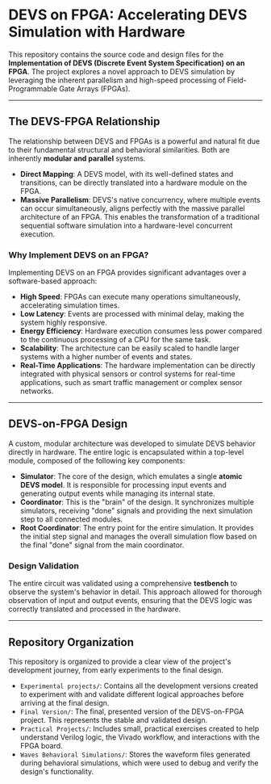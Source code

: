# DEVS on FPGA: Accelerating DEVS Simulation with Hardware

This repository contains the source code and design files for the **Implementation of DEVS (Discrete Event System Specification) on an FPGA**. The project explores a novel approach to DEVS simulation by leveraging the inherent parallelism and high-speed processing of Field-Programmable Gate Arrays (FPGAs).

---

## The DEVS-FPGA Relationship

The relationship between DEVS and FPGAs is a powerful and natural fit due to their fundamental structural and behavioral similarities. Both are inherently **modular and parallel** systems.

* **Direct Mapping**: A DEVS model, with its well-defined states and transitions, can be directly translated into a hardware module on the FPGA.
* **Massive Parallelism**: DEVS's native concurrency, where multiple events can occur simultaneously, aligns perfectly with the massive parallel architecture of an FPGA. This enables the transformation of a traditional sequential software simulation into a hardware-level concurrent execution.

### Why Implement DEVS on an FPGA?

Implementing DEVS on an FPGA provides significant advantages over a software-based approach:

* **High Speed**: FPGAs can execute many operations simultaneously, accelerating simulation times.
* **Low Latency**: Events are processed with minimal delay, making the system highly responsive.
* **Energy Efficiency**: Hardware execution consumes less power compared to the continuous processing of a CPU for the same task.
* **Scalability**: The architecture can be easily scaled to handle larger systems with a higher number of events and states.
* **Real-Time Applications**: The hardware implementation can be directly integrated with physical sensors or control systems for real-time applications, such as smart traffic management or complex sensor networks.

---

## DEVS-on-FPGA Design

A custom, modular architecture was developed to simulate DEVS behavior directly in hardware. The entire logic is encapsulated within a top-level module, composed of the following key components:

* **Simulator**: The core of the design, which emulates a single **atomic DEVS model**. It is responsible for processing input events and generating output events while managing its internal state.
* **Coordinator**: This is the "brain" of the design. It synchronizes multiple simulators, receiving "done" signals and providing the next simulation step to all connected modules.
* **Root Coordinator**: The entry point for the entire simulation. It provides the initial step signal and manages the overall simulation flow based on the final "done" signal from the main coordinator.

### Design Validation

The entire circuit was validated using a comprehensive **testbench** to observe the system's behavior in detail. This approach allowed for thorough observation of input and output events, ensuring that the DEVS logic was correctly translated and processed in the hardware.

---

## Repository Organization

This repository is organized to provide a clear view of the project's development journey, from early experiments to the final design.

* `Experimental projects/`: Contains all the development versions created to experiment with and validate different logical approaches before arriving at the final design.
* `Final Version/`: The final, presented version of the DEVS-on-FPGA project. This represents the stable and validated design.
* `Practical Projects/`: Includes small, practical exercises created to help understand Verilog logic, the Vivado workflow, and interactions with the FPGA board.
* `Waves Behavioral Simulations/`: Stores the waveform files generated during behavioral simulations, which were used to debug and verify the design's functionality.